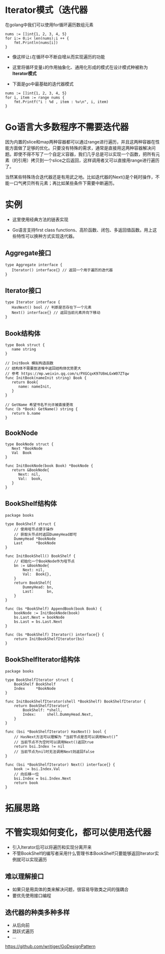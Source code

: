 # Iterator模式（迭代器

在golang中我们可以使用for循环遍历数组元素

~~~ golang
nums := []int{1, 2, 3, 4, 5}
for i:= 0;i< len(nums);i ++ {
    fmt.Println(nums[i])
}
~~~

* 像这样让`i`在循环中不断自增从而实现遍历的功能

* 这里将循环变量`i`的作用抽象化、通用化形成的模式在设计模式种被称为**Iterator模式**
* 下面是go中最基础的迭代器模式

~~~ golang
nums := []int{1, 2, 3, 4, 5}
for i, item := range nums {
    fmt.Printf("i : %d , item : %v\n", i, item)
}
~~~

# Go语言大多数程序不需要迭代器

因为内置的slice和map两种容器都可以通过range进行遍历，并且这两种容器在性能方面做了足够的优化。只要没有特殊的需求，通常是直接用这两种容器解决问题。即使不得不写了一个自定义容器，我们几乎总是可以实现一个函数，把所有元素（的引用）拷贝到一个slice之后返回，这样调用者又可以直接用range进行遍历了。

当然某些特殊场合迭代器还是有用武之地。比如迭代器的Next()是个耗时操作，不能一口气拷贝所有元素；再比如某些条件下需要中断遍历。

# 实例

* 这里使用经典方法的链表实现

* Go语言支持first class functions、高阶函数、闭包、多返回值函数。用上这些特性可以换种方式实现迭代器。



## Aggregate接口

```golang
type Aggregate interface {
   Iterator() interface{} // 返回一个用于遍历的迭代器
}
```

## Iterator接口

```golang
type Iterator interface {
   HasNext() bool // 判断是否存在下一个元素
   Next() interface{} // 返回当前元素并向下移动
}
```

## Book结构体

```golang
type Book struct {
   name string
}

// InitBook 模拟构造函数
// 结构体不需要放进堆中返回结构体优势更大
// 参考 https://mp.weixin.qq.com/s/PXGCqxK97U8mLGxW07ZTqw
func InitBook(nameInit string) Book {
   return Book{
      name: nameInit,
   }
}

// GetName 希望书名不允许被直接更改
func (b *Book) GetName() string {
   return b.name
}
```

## BookNode

```golang
type BookNode struct {
   Next *BookNode
   Val  Book
}

func InitBookNode(book Book) *BookNode {
   return &BookNode{
      Next: nil,
      Val:  book,
   }
}
```

## BookShelf结构体

```golang
package books

type BookShelf struct {
	// 使用哑节点便于操作
	// 获取头节点时返回DummyHead即可
	DummyHead *BookNode
	Last      *BookNode
}

func InitBookShell() BookShelf {
	// 初始化一个BookNode作为哑节点
	bn := &BookNode{
		Next: nil,
		Val:  Book{},
	}
	return BookShelf{
		DummyHead: bn,
		Last:      bn,
	}
}

func (bs *BookShelf) AppendBook(book Book) {
	bookNode := InitBookNode(book)
	bs.Last.Next = bookNode
	bs.Last = bs.Last.Next
}

func (bs *BookShelf) Iterator() interface{} {
	return InitBookShelfIterator(bs)
}

```

## BookShelfIterator结构体

```golang
package books

type BookShelfIterator struct {
	BookShelf BookShelf
	Index     *BookNode
}

func InitBookShelfIterator(shell *BookShelf) BookShelfIterator {
	return BookShelfIterator{
		BookShelf: *shell,
		Index:     shell.DummyHead.Next,
	}
}

func (bsi *BookShelfIterator) HasNext() bool {
	// HasNext方法可以理解为 “当前节点是否可以调用Next()”
	// 当前节点不为空时可以调用Next()返回true
	return bsi.Index != nil
	// 当前节点为nil时无法调用Next则返回false
}

func (bsi *BookShelfIterator) Next() interface{} {
	book := bsi.Index.Val
	// 向后移一位
	bsi.Index = bsi.Index.Next
	return book
}

```

# 拓展思路

# 不管实现如何变化，都可以使用迭代器

* 引入Iterator后可以将遍历和实现分离开来
* 不管BookShelf的编写者采用什么管理书本BookShelf只要能够返回Iterator实例就可以实现遍历

## 难以理解接口

* 如果只是用具体的类来解决问题，很容易导致类之间的强耦合
* 要优先使用接口编程

## 迭代器的种类多种多样

* 从后向前
* 跳跃式遍历
* ...

https://github.com/writiger/GoDesignPattern